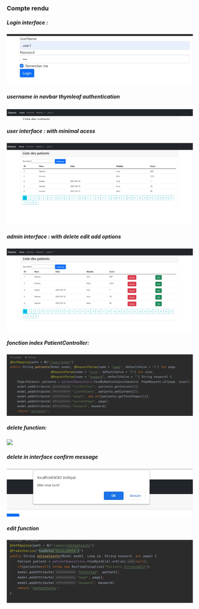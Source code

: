 <h3> Compte rendu </h3>
<h5>Login interface :</h5>
<img src="captures/login.jpg">

<h5>username in navbar thymleaf authentication  </h5>
<img src="captures/user.jpg">

<h5>user interface : with minimal acess </h5>
<img src="captures/userinterf.jpg">

<h5>admin interface : with delete edit add options </h5>
<img src="captures/admininterface.jpg">

<h5>fonction index PatientController: </h5>
<img src="captures/patientsfct.jpg">

<h5>delete function: </h5>
<img src="captures/delete.jpg.jpg">

<h5>delete in interface confirm message  </h5>
<img src="captures/delett.jpg">

<h5>edit function  </h5>
<img src="captures/editpat.jpg">


